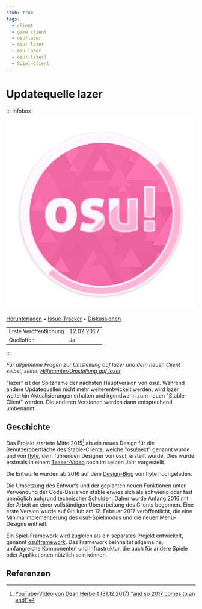 ```yaml
---
stub: true
tags:
  - client
  - game client
  - osu!lazer
  - osu! lazer
  - osu lazer
  - osu!(lazer)
  - Spiel-Client
---
```


# Updatequelle lazer

::: Infobox

![](img/lazer.png "Das Client-Logo von osu!(lazer), eine stylisierte Version des osu!-Cookies")

[Herunterladen](https://osu.ppy.sh/home/download) • [Issue-Tracker](https://github.com/ppy/osu/issues) • [Diskussionen](https://github.com/ppy/osu/discussions)

|  |  |
| :-- | :-- |
| Erste Veröffentlichung | 12.02.2017 |
| Quelloffen | Ja |

:::

*Für allgemeine Fragen zur Umstellung auf lazer und dem neuen Client selbst, siehe: [Hilfecenter/Umstellung auf lazer](/wiki/Help_centre/Upgrading_to_lazer)*

"lazer" ist der Spitzname der nächsten Hauptversion von osu!. Während andere Updatequellen nicht mehr weiterentwickelt werden, wird lazer weiterhin Aktualisierungen erhalten und irgendwann zum neuen "Stable-Client" werden. Die anderen Versionen werden dann entsprechend umbenannt.

## Geschichte

Das Projekt startete Mitte 2015[^peppy-2017] als ein neues Design für die Benutzeroberfläche des Stable-Clients, welche "osu!next" genannt wurde und von [flyte](https://osu.ppy.sh/users/3103765), dem führenden Designer von osu!, erstellt wurde. Dies wurde erstmals in einem [Teaser-Video](https://www.youtube.com/watch?v=lrWyqpNUwBo) noch im selben Jahr vorgestellt.

Die Entwürfe wurden ab 2016 auf dem [Design-Blog](https://osunext.tumblr.com/) von flyte hochgeladen.

Die Umsetzung des Entwurfs und der geplanten neuen Funktionen unter Verwendung der Code-Basis von stable erwies sich als schwierig oder fast unmöglich aufgrund technischer Schulden. Daher wurde Anfang 2016 mit der Arbeit an einer vollständigen Überarbeitung des Clients begonnen. Eine erste Version wurde auf GitHub am 12. Februar 2017 veröffentlicht, die eine Minimalimplementierung des osu!-Spielmodus und die neuen Menü-Designs enthielt.

Ein Spiel-Framework wird zugleich als ein separates Projekt entwickelt, genannt [osu!framework](https://github.com/ppy/osu-framework). Das Framework beinhaltet allgemeine, umfangreiche Komponenten und Infrastruktur, die auch für andere Spiele oder Applikationen nützlich sein können.

## Referenzen

[^peppy-2017]: [YouTube-Video von Dean Herbert (31.12.2017) "and so 2017 comes to an end!"](https://www.youtube.com/watch?v=5x7VnC1R0Do)
